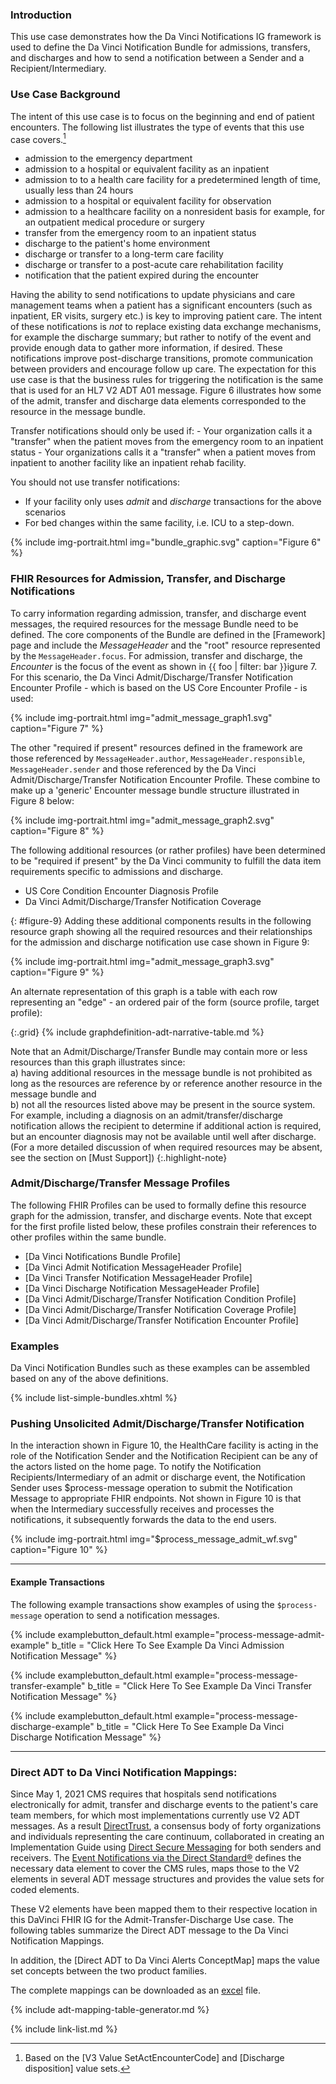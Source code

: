 
###  Introduction

This use case demonstrates how the Da Vinci Notifications IG framework is used to define the Da Vinci Notification Bundle for admissions, transfers, and discharges and how to send a notification between a Sender and a Recipient/Intermediary.

### Use Case Background

The intent of this use case is to focus on the beginning and end of patient encounters.  The following list illustrates the type of events that this use case covers.[^2]

- admission to the emergency department
- admission to a hospital or equivalent facility as an inpatient
- admission to to a health care facility for a predetermined length of time, usually less than 24 hours
- admission to a hospital or equivalent facility for observation
- admission to a healthcare facility on a nonresident basis for example, for an outpatient medical procedure or surgery
- transfer from the emergency room to an inpatient status
- discharge to the patient's home environment
- discharge or transfer to a long-term care facility
- discharge or transfer to a post-acute care rehabilitation facility
- notification that the patient expired during the encounter

Having the ability to send notifications to update physicians and care management teams when a patient has a significant encounters (such as inpatient, ER visits, surgery etc.) is key to improving patient care.  The intent of these notifications is *not* to replace existing data exchange mechanisms, for example the discharge summary; but rather to notify of the event and provide enough data to gather more information, if desired. These notifications improve post-discharge transitions, promote communication between providers and encourage follow up care. The expectation for this use case is that the business rules for triggering the notification is the same that is used for an HL7 V2 ADT A01 message.  Figure 6 illustrates how some of the admit, transfer and discharge data elements corresponded to the resource in the message bundle.

<div markdown ="1" class="bg-info">
Transfer notifications should only be used if:
- Your organization calls it a "transfer" when the patient moves from the emergency room to an inpatient status
- Your organizations calls it a "transfer" when a patient moves from inpatient to another facility like an inpatient rehab facility.

You should not use transfer notifications:
- If your facility only uses *admit* and *discharge* transactions for the above scenarios
- For bed changes within the same facility, i.e. ICU to a step-down.
</div>

{% include img-portrait.html img="bundle_graphic.svg" caption="Figure 6" %}

<!--
The Provider is notified when:

- A Patient is admitted to the hospital for inpatient or emergency care
- A Patient is discharged from the hospital
- A Patient is transferred from one care unit to another
-->

### FHIR Resources for Admission, Transfer, and Discharge Notifications

To carry information regarding admission, transfer, and discharge event messages, the required resources for the message Bundle need to be defined.  The core components of the Bundle are defined in the [Framework] page and include the *MessageHeader* and the "root" resource represented by the  `MessageHeader.focus`.  For admission, transfer and discharge, the *Encounter* is the focus of the event as shown in {{ foo | filter: bar }}igure 7. For this scenario, the Da Vinci Admit/Discharge/Transfer Notification Encounter Profile - which is based on the US Core Encounter Profile - is used:

{% include img-portrait.html img="admit_message_graph1.svg" caption="Figure 7" %}

The other "required if present" resources defined in the framework are those referenced by `MessageHeader.author`, `MessageHeader.responsible`, `MessageHeader.sender` and those referenced by the Da Vinci Admit/Discharge/Transfer Notification Encounter Profile. These combine to make up a 'generic' Encounter message bundle structure illustrated in Figure 8 below:


{% include img-portrait.html img="admit_message_graph2.svg" caption="Figure 8" %}

The following additional resources (or rather profiles) have been determined to be "required if present" by the Da Vinci community to fulfill the data item requirements specific to admissions and discharge.

- US Core Condition Encounter Diagnosis Profile
- Da Vinci Admit/Discharge/Transfer Notification Coverage

{: #figure-9}
Adding these additional components results in the following resource graph showing all the required resources and their relationships for the admission and discharge notification use case shown in Figure 9:

{% include img-portrait.html img="admit_message_graph3.svg" caption="Figure 9" %}

An alternate representation of this graph is a table with each row representing an "edge" - an ordered pair of the form (source profile, target profile):

{:.grid}
{% include graphdefinition-adt-narrative-table.md %}


Note that an Admit/Discharge/Transfer Bundle may contain more or less resources than this graph illustrates since:  
a) having additional resources in the message bundle is not prohibited as long as the resources are reference by or reference another resource in the message bundle and  
b) not all the resources listed above may be present in the source system. For example, including a diagnosis on an admit/transfer/discharge notification allows the recipient to determine if additional action is required, but an encounter diagnosis may not be available until well after discharge. (For a more detailed discussion of when required resources may be absent, see the section on [Must Support])
{:.highlight-note}

### Admit/Discharge/Transfer Message Profiles

The following FHIR Profiles can be used to formally define this resource graph for the admission, transfer, and discharge events.  Note that except for the first profile listed below, these profiles constrain their references to other profiles within the same bundle.

- [Da Vinci Notifications Bundle Profile]
- [Da Vinci Admit Notification MessageHeader Profile]
- [Da Vinci Transfer Notification MessageHeader Profile]
- [Da Vinci Discharge Notification MessageHeader Profile]
- [Da Vinci Admit/Discharge/Transfer Notification Condition Profile]
- [Da Vinci Admit/Discharge/Transfer Notification Coverage Profile]
- [Da Vinci Admit/Discharge/Transfer Notification Encounter Profile]

<!--
#### MessageDefinition and GraphDefinition
{:.no_toc}

The Following MessageDefinition and GraphDefinition can be used to formally define this resource graph for the admission, transfer and discharge event:

**MessageDefinition**

{% include list-simple-messagedefinitions.xhtml %}

**GraphDefinition**

{% include list-simple-graphdefinitions.xhtml %}

-->
<!--
- \* it is questionable whether Encounter.diagnosis.condition has been implemented by the EHR vendors - need to discuss with vendors.
- \** There is no Practitioner.endpoint element and an extension may be needed to implement.
- \*** MessageDefinition is used to formally define the Message content for a given event (e.g, an inpatient admission, transfer, or discharge).  It defines the event and the focal and non focal Resources/Profiles that make up the message:
-->

### Examples

Da Vinci Notification Bundles such as these examples can be assembled based on any of the above definitions.

{% include list-simple-bundles.xhtml %}

### Pushing Unsolicited Admit/Discharge/Transfer Notification

In the interaction shown in Figure 10, the HealthCare facility is acting in the role of the Notification Sender and the Notification Recipient can be any of the actors listed on the home page.  To notify the Notification Recipients/Intermediary of an admit or discharge event, the Notification Sender uses $process-message operation to submit the Notification Message to appropriate FHIR endpoints. Not shown in Figure 10 is that when the Intermediary successfully receives and processes the notifications, it subsequently forwards the data to the end users.

{% include img-portrait.html img="$process_message_admit_wf.svg" caption="Figure 10" %}

---

#### Example Transactions

The following example transactions show examples of using the `$process-message` operation to send a notification messages.

{% include examplebutton_default.html example="process-message-admit-example" b_title = "Click Here To See Example Da Vinci Admission Notification Message" %}

{% include examplebutton_default.html example="process-message-transfer-example" b_title = "Click Here To See Example Da Vinci Transfer Notification Message" %}

{% include examplebutton_default.html example="process-message-discharge-example" b_title = "Click Here To See Example Da Vinci Discharge Notification Message" %}

---

[^2]: Based on the [V3 Value SetActEncounterCode]  and [Discharge disposition] value sets.

<div class="bg-success" markdown="1">

### Direct ADT to Da Vinci Notification Mappings:

Since May 1, 2021 CMS requires that hospitals send notifications
electronically for admit, transfer and discharge events to the patient's
care team members, for which most implementations currently use V2 ADT
messages. As a result [DirectTrust](https://directtrust.org/who-we-are),
a consensus body of forty organizations and individuals representing the
care continuum, collaborated in creating an Implementation Guide
using [Direct Secure
Messaging](https://directtrust.org/what-we-do/direct-secure-messaging) for
both senders and receivers. The [Event Notifications via the Direct
Standard®](https://directtrust.org/standards/event-notifications-via-direct)
defines the necessary data element to cover the CMS rules, maps those to
the V2 elements in several ADT message structures and provides the value
sets for coded elements.

These V2 elements have been mapped them to their
respective location in this DaVinci FHIR IG for the
Admit-Transfer-Discharge Use case.  The following tables summarize the Direct ADT message to the Da Vinci Notification Mappings. 

In addition, the [Direct ADT to Da Vinci Alerts ConceptMap] maps the value set concepts between the two product families.

The complete mappings can be downloaded as an [excel](tables/DirectToDaVinciMap.xlsx) file.

{% include adt-mapping-table-generator.md %}

<!-- (alternatively bundle and zip in the csv or add to the workbook)

**Field Mapping**

|Column Header Name | Description of Content|
|--------------------| ----------------------|
|Data element name|Names the element that must be or should be include in the admit / discharge / transfer use case|
|V2 Usage \[Cardinality\]|Describes the usage and cardinality in V2 ADT message elements|
|Segment Name|Identifies the V2 segment|
|Field Identifier|Identifies the V2 segment field by number|
|HL7 V2 Field Name|Identifies the V2 segment field by name|
|V2 value set, other notes|Indicates the V2 table prescribed for use with the element|
|FHIR element location|Provides the path to the FHIR element the V2 element is being mapped to|
|FHIR Usage  \[Cardinality\]|Describes the usage and cardinality in FHIR resources used in the DaVinci Notifications profile, US core or base FHIR specification|
|FHIR Value set,  other notes| Indicates the value set bound to the FHIR element|
{:.grid}

**Value Set Concept Mapping**

<table class="grid">
<colgroup>
<col style="width: 14%" />
<col style="width: 31%" />
<col style="width: 53%" />
</colgroup>
<thead>
<tr class="header">
<th></th>
<th>Column Header Name</th>
<th>Description of Content</th>
</tr>
</thead>
<tbody>
<tr class="odd">
<td rowspan="4">DirectTrust Notification</td>
<td>Value location in V2</td>
<td>Identifies the field element in V2</td>
</tr>
<tr class="even">
<td>Value Set ID</td>
<td>Identifies the name of the HL7 V2 table associated with the Value
locations (If provided)</td>
</tr>
<tr class="odd">
<td>Code</td>
<td>Alphanumeric value that uniquely defines a concept</td>
</tr>
<tr class="even">
<td>Description</td>
<td>Common name for the concepts</td>
</tr>
<tr class="odd">
<td rowspan="5">Da Vinci Notifications</td>
<td>Value location in FHIR</td>
<td>Identifies the FHIR resource element by FHIR path link</td>
</tr>
<tr class="even">
<td>Value set link in FHIR</td>
<td>Alphanumeric value that uniquely defines a concept</td>
</tr>
<tr class="odd">
<td>Code</td>
<td>Common name for the concepts</td>
</tr>
<tr class="even">
<td>Description</td>
<td>Provides the path to the FHIR element the V2 element is being mapped
to</td>
</tr>
<tr class="odd">
<td>Mapping Notes</td>
<td>Provides considerations or caveats for the mappings</td>
</tr>
</tbody>
</table>




A more detailed mapping is available as a [csv](DirectNotificationsToDaVinciNotificationsElemenMap.csv) or [excel](DirectNotificationsToDaVinciNotificationsElemenMap.xlsx) file.
-->

</div><!-- new-content -->

{% include link-list.md %}
